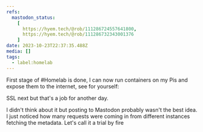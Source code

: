 ```yaml
---
refs:
  mastodon_status:
    [
      https://hyem.tech/@rob/111286724557641800,
      https://hyem.tech/@rob/111286732343001376
    ]
date: 2023-10-23T22:37:35.488Z
media: []
tags:
  - label:homelab
---
```


First stage of #Homelab is done, I can now run containers on my Pis and expose them to the internet, see for yourself:

SSL next but that's a job for another day.

I didn't think about it but posting to Mastodon probably wasn't the best idea. I just noticed how many requests were coming in from different instances fetching the metadata. Let's call it a trial by fire
